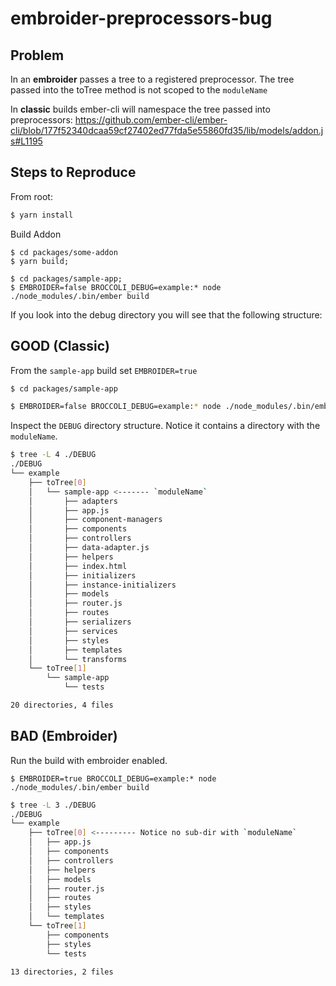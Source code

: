 # embroider-preprocessors-bug

## Problem
In an **embroider** passes a tree to a registered preprocessor. The tree passed into the toTree method is not scoped to the `moduleName`

In **classic** builds ember-cli will namespace the tree passed into preprocessors:
https://github.com/ember-cli/ember-cli/blob/177f52340dcaa59cf27402ed77fda5e55860fd35/lib/models/addon.js#L1195

## Steps to Reproduce

From root: 
```bash
$ yarn install
```

Build Addon
```
$ cd packages/some-addon
$ yarn build;
```

```
$ cd packages/sample-app;
$ EMBROIDER=false BROCCOLI_DEBUG=example:* node ./node_modules/.bin/ember build
```
If you look into the debug directory you will see that the following structure:

## GOOD (Classic)

From the `sample-app` build set `EMBROIDER=true`

```bash
$ cd packages/sample-app
```

``` bash
$ EMBROIDER=false BROCCOLI_DEBUG=example:* node ./node_modules/.bin/ember build  
```

Inspect the `DEBUG` directory structure. Notice it contains a directory with the `moduleName`.

```bash
$ tree -L 4 ./DEBUG      
./DEBUG
└── example
    ├── toTree[0]
    │   └── sample-app <------- `moduleName`
    │       ├── adapters
    │       ├── app.js
    │       ├── component-managers
    │       ├── components
    │       ├── controllers
    │       ├── data-adapter.js
    │       ├── helpers
    │       ├── index.html
    │       ├── initializers
    │       ├── instance-initializers
    │       ├── models
    │       ├── router.js
    │       ├── routes
    │       ├── serializers
    │       ├── services
    │       ├── styles
    │       ├── templates
    │       └── transforms
    └── toTree[1]
        └── sample-app
            └── tests

20 directories, 4 files
```

## BAD (Embroider)

Run the build with embroider enabled.

```
$ EMBROIDER=true BROCCOLI_DEBUG=example:* node ./node_modules/.bin/ember build  
```

```bash
$ tree -L 3 ./DEBUG                                                           
./DEBUG
└── example
    ├── toTree[0] <--------- Notice no sub-dir with `moduleName`
    │   ├── app.js
    │   ├── components
    │   ├── controllers
    │   ├── helpers
    │   ├── models
    │   ├── router.js
    │   ├── routes
    │   ├── styles
    │   └── templates
    └── toTree[1]
        ├── components
        ├── styles
        └── tests

13 directories, 2 files
```
